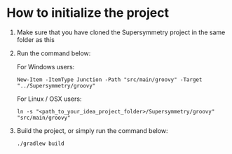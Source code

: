 # How to initialize the project

1) Make sure that you have cloned the Supersymmetry project in the same folder as this

2) Run the command below:

    For Windows users:
    
    ```shell
    New-Item -ItemType Junction -Path "src/main/groovy" -Target "../Supersymmetry/groovy"
    ```
    
    For Linux / OSX users:
    ```shell
    ln -s "<path_to_your_idea_project_folder>/Supersymmetry/groovy" "src/main/groovy"
    ```
3) Build the project, or simply run the command below:

    ```shell
    ./gradlew build
    ```
